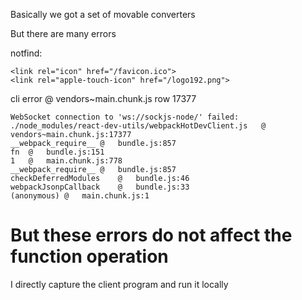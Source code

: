 Basically we got a set of movable converters

But there are many errors

notfind:

```
<link rel="icon" href="/favicon.ico">
<link rel="apple-touch-icon" href="/logo192.png">

```

cli error @ vendors~main.chunk.js row 17377

```
WebSocket connection to 'ws://sockjs-node/' failed: 
./node_modules/react-dev-utils/webpackHotDevClient.js	@	vendors~main.chunk.js:17377
__webpack_require__	@	bundle.js:857
fn	@	bundle.js:151
1	@	main.chunk.js:778
__webpack_require__	@	bundle.js:857
checkDeferredModules	@	bundle.js:46
webpackJsonpCallback	@	bundle.js:33
(anonymous)	@	main.chunk.js:1

```

# But these errors do not affect the function operation

I directly capture the client program and run it locally